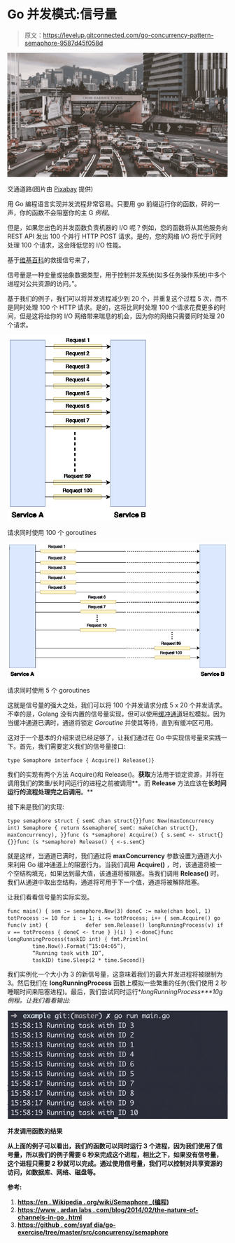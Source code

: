 # Go 并发模式:信号量

> 原文：<https://levelup.gitconnected.com/go-concurrency-pattern-semaphore-9587d45f058d>

![](img/24275bebe08cb449dd864d3583ca2950.png)

交通道路(图片由 [Pixabay](https://www.pexels.com/photo/buildings-cars-city-cross-harbour-tunnel-262100/) 提供)

用 Go 编程语言实现并发流程非常容易。只要用 go 前缀运行你的函数，砰的一声，你的函数不会阻塞你的主 G *例程*。

但是，如果您出色的并发函数负责机器的 I/O 呢？例如，您的函数将从其他服务向 REST API 发出 100 个并行 HTTP POST 请求。是的，您的网络 I/O 将忙于同时处理 100 个请求，这会降低您的 I/O 性能。

基于[维基百科](https://en.wikipedia.org/wiki/Semaphore_(programming))的救援信号来了，

信号量是一种变量或抽象数据类型，用于控制并发系统(如多任务操作系统)中多个进程对公共资源的访问。”。

基于我们的例子，我们可以将并发进程减少到 20 个，并重复这个过程 5 次，而不是同时处理 100 个 HTTP 请求。是的，这将比同时处理 100 个请求花费更多的时间，但是这将给你的 I/O 网络带来喘息的机会，因为你的网络只需要同时处理 20 个请求。

![](img/41c2ca3a7994fba906750e6d18264f81.png)

请求同时使用 100 个 goroutines

![](img/149270c38a38895edf72282875fddaea.png)

请求同时使用 5 个 goroutines

这就是信号量的强大之处，我们可以将 100 个并发请求分成 5 x 20 个并发请求。不幸的是，Golang 没有内置的信号量实现，但可以使用[缓冲通道](https://tour.golang.org/concurrency/3)轻松模拟。因为当缓冲通道已满时，通道将锁定 *Goroutine* 并使其等待，直到有缓冲区可用。

这对于一个基本的介绍来说已经足够了，让我们通过在 Go 中实现信号量来实践一下。首先，我们需要定义我们的信号量接口:

```
type Semaphore interface { Acquire() Release()}
```

我们的实现有两个方法 Acquire()和 Release()。**获取**方法用于锁定资源，并将在调用我们的繁重/长时间运行的进程之前被调用**。而 **Release** 方法应该在**长时间运行的流程处理完之后调用**。**

接下来是我们的实现:

```
type semaphore struct { semC chan struct{}}func New(maxConcurrency int) Semaphore { return &semaphore{ semC: make(chan struct{}, maxConcurrency), }}func (s *semaphore) Acquire() { s.semC <- struct{}{}}func (s *semaphore) Release() { <-s.semC}
```

就是这样，当通道已满时，我们通过将 **maxConcurrency** 参数设置为通道大小来利用 Go 缓冲通道上的阻塞行为。当我们调用 **Acquire()** ，时，该通道将被一个空结构填充，如果达到最大值，该通道将被阻塞。当我们调用 **Release()** 时，我们从通道中取出空结构，通道将可用于下一个值，通道将被解除阻塞。

让我们看看信号量的实际实现。

```
func main() { sem := semaphore.New(3) doneC := make(chan bool, 1) totProcess := 10 for i := 1; i <= totProcess; i++ { sem.Acquire() go func(v int) {            defer sem.Release() longRunningProcess(v) if v == totProcess { doneC <- true } }(i) } <-doneC}func longRunningProcess(taskID int) { fmt.Println(
        time.Now().Format(“15:04:05”), 
        “Running task with ID”, 
        taskID) time.Sleep(2 * time.Second)}
```

我们实例化一个大小为 3 的新信号量，这意味着我们的最大并发进程将被限制为 3。然后我们在 **longRunningProcess** 函数上模拟一些繁重的任务(我们使用 2 秒睡眠时间来阻塞进程)。最后，我们尝试同时运行**longRunningProcess****10g*例程。*让我们看看输出:**

**![](img/9d53e0af74b468a8e41cbdce4b8accc8.png)**

**并发调用函数的结果**

**从上面的例子可以看出，我们的函数可以同时运行 3 个进程，因为我们使用了信号量，所以我们的例子需要 6 秒来完成这个进程，相比之下，如果没有信号量，这个进程只需要 2 秒就可以完成。通过使用信号量，我们可以控制对共享资源的访问，如数据库、网络、磁盘等。**

**参考:**

1.  **[https://en . Wikipedia . org/wiki/Semaphore _(编程)](https://en.wikipedia.org/wiki/Semaphore_(programming))**
2.  **[https://www . ardan labs . com/blog/2014/02/the-nature-of-channels-in-go . html](https://www.ardanlabs.com/blog/2014/02/the-nature-of-channels-in-go.html)**
3.  **[https://github . com/syaf dia/go-exercise/tree/master/src/concurrency/semaphore](https://github.com/syafdia/go-exercise/tree/master/src/concurrency/semaphore)**